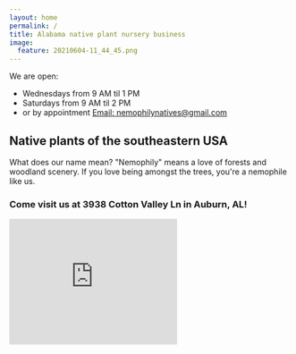 ```yaml
---
layout: home
permalink: /
title: Alabama native plant nursery business
image:
  feature: 20210604-11_44_45.png
---
```



We are open:
  - Wednesdays from 9 AM til 1 PM
  - Saturdays from 9 AM til 2 PM
  - or by appointment <a href="mailto:{{ member.email }}" class="member-social" target="_blank"><i class="fa fa-fw fa-envelope-square"></i> Email: nemophilynatives@gmail.com </a>
  <!-- 
  <a class="member-social" target="_blank"><i class="fa fa-fw fa-phone-square"></i> Phone: XXX-XXX-XXX</a>
  -->

## Native plants of the southeastern USA

What does our name mean? "Nemophily" means a love of forests and woodland scenery. If you love being amongst the trees, you're a nemophile like us.

### Come visit us at 3938 Cotton Valley Ln in Auburn, AL!

<iframe src="https://www.google.com/maps/embed?pb=!1m18!1m12!1m3!1d3363.55001525787!2d-85.58535608821146!3d32.538163196043875!2m3!1f0!2f0!3f0!3m2!1i1024!2i768!4f13.1!3m3!1m2!1s0x888cf78dfc613d89%3A0x4e525cb233894c45!2sNemophily%20Natives%2C%20LLC!5e0!3m2!1sen!2sus!4v1681529526302!5m2!1sen!2sus" width="300" height="225" style="border:0;" allowfullscreen="" loading="lazy" referrerpolicy="no-referrer-when-downgrade"></iframe>



<!--
## Would you like some of our plants?

See recent announcements/offerings in the [News](./news) or [Plants](./plants) sections 
-->

 
<!--
## Recent News
-->
<!--
<div class="tiles">
{% for post in site.categories.news %}
	{% include post-list.html %}
{% endfor %}
</div>

-->



<!--

## Recent Posts
-->


<!--
<div class="tiles">
{% for post in site.categories.articles %}
	{% include post-list.html %}
{% endfor %}
</div>

 -->



